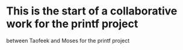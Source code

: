 # This is the start of a collaborative work for the printf project 
  between Taofeek and Moses for the printf project
